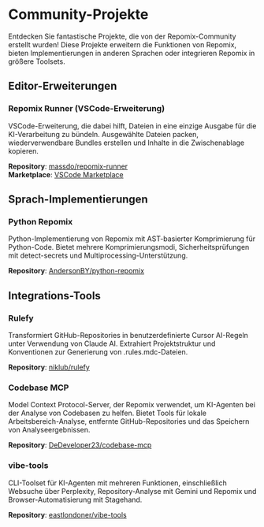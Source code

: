 # Community-Projekte

Entdecken Sie fantastische Projekte, die von der Repomix-Community erstellt wurden! Diese Projekte erweitern die Funktionen von Repomix, bieten Implementierungen in anderen Sprachen oder integrieren Repomix in größere Toolsets.

## Editor-Erweiterungen

### Repomix Runner (VSCode-Erweiterung)
VSCode-Erweiterung, die dabei hilft, Dateien in eine einzige Ausgabe für die KI-Verarbeitung zu bündeln. Ausgewählte Dateien packen, wiederverwendbare Bundles erstellen und Inhalte in die Zwischenablage kopieren.

**Repository**: [massdo/repomix-runner](https://github.com/massdo/repomix-runner)  
**Marketplace**: [VSCode Marketplace](https://marketplace.visualstudio.com/items?itemName=DorianMassoulier.repomix-runner)

## Sprach-Implementierungen

### Python Repomix
Python-Implementierung von Repomix mit AST-basierter Komprimierung für Python-Code. Bietet mehrere Komprimierungsmodi, Sicherheitsprüfungen mit detect-secrets und Multiprocessing-Unterstützung.

**Repository**: [AndersonBY/python-repomix](https://github.com/AndersonBY/python-repomix)

## Integrations-Tools

### Rulefy
Transformiert GitHub-Repositories in benutzerdefinierte Cursor AI-Regeln unter Verwendung von Claude AI. Extrahiert Projektstruktur und Konventionen zur Generierung von .rules.mdc-Dateien.

**Repository**: [niklub/rulefy](https://github.com/niklub/rulefy)

### Codebase MCP
Model Context Protocol-Server, der Repomix verwendet, um KI-Agenten bei der Analyse von Codebasen zu helfen. Bietet Tools für lokale Arbeitsbereich-Analyse, entfernte GitHub-Repositories und das Speichern von Analyseergebnissen.

**Repository**: [DeDeveloper23/codebase-mcp](https://github.com/DeDeveloper23/codebase-mcp)

### vibe-tools
CLI-Toolset für KI-Agenten mit mehreren Funktionen, einschließlich Websuche über Perplexity, Repository-Analyse mit Gemini und Repomix und Browser-Automatisierung mit Stagehand.

**Repository**: [eastlondoner/vibe-tools](https://github.com/eastlondoner/vibe-tools)